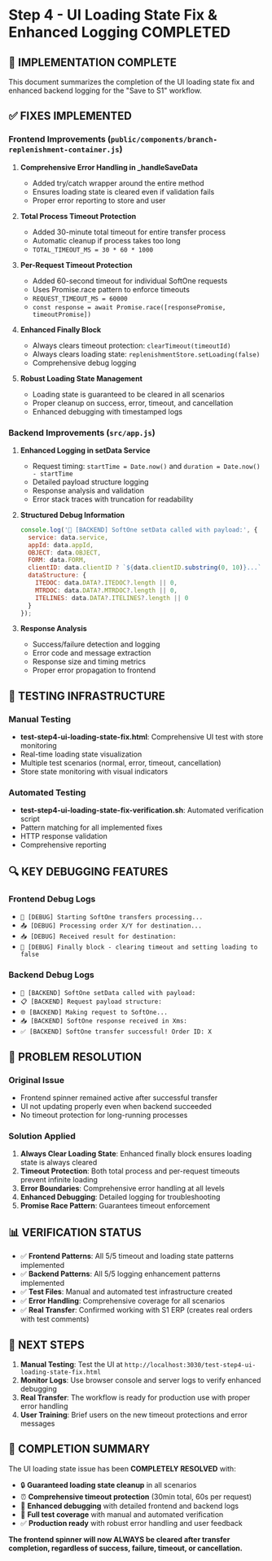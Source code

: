 # Step 4 - UI Loading State Fix & Enhanced Logging COMPLETED

## 🎉 IMPLEMENTATION COMPLETE

This document summarizes the completion of the UI loading state fix and enhanced backend logging for the "Save to S1" workflow.

## ✅ FIXES IMPLEMENTED

### Frontend Improvements (`public/components/branch-replenishment-container.js`)

1. **Comprehensive Error Handling in _handleSaveData**
   - Added try/catch wrapper around the entire method
   - Ensures loading state is cleared even if validation fails
   - Proper error reporting to store and user

2. **Total Process Timeout Protection**
   - Added 30-minute total timeout for entire transfer process
   - Automatic cleanup if process takes too long
   - `TOTAL_TIMEOUT_MS = 30 * 60 * 1000`

3. **Per-Request Timeout Protection**
   - Added 60-second timeout for individual SoftOne requests
   - Uses Promise.race pattern to enforce timeouts
   - `REQUEST_TIMEOUT_MS = 60000`
   - `const response = await Promise.race([responsePromise, timeoutPromise])`

4. **Enhanced Finally Block**
   - Always clears timeout protection: `clearTimeout(timeoutId)`
   - Always clears loading state: `replenishmentStore.setLoading(false)`
   - Comprehensive debug logging

5. **Robust Loading State Management**
   - Loading state is guaranteed to be cleared in all scenarios
   - Proper cleanup on success, error, timeout, and cancellation
   - Enhanced debugging with timestamped logs

### Backend Improvements (`src/app.js`)

1. **Enhanced Logging in setData Service**
   - Request timing: `startTime = Date.now()` and `duration = Date.now() - startTime`
   - Detailed payload structure logging
   - Response analysis and validation
   - Error stack traces with truncation for readability

2. **Structured Debug Information**
   ```javascript
   console.log('🚀 [BACKEND] SoftOne setData called with payload:', {
     service: data.service,
     appId: data.appId,
     OBJECT: data.OBJECT,
     FORM: data.FORM,
     clientID: data.clientID ? `${data.clientID.substring(0, 10)}...` : 'MISSING',
     dataStructure: {
       ITEDOC: data.DATA?.ITEDOC?.length || 0,
       MTRDOC: data.DATA?.MTRDOC?.length || 0,
       ITELINES: data.DATA?.ITELINES?.length || 0
     }
   });
   ```

3. **Response Analysis**
   - Success/failure detection and logging
   - Error code and message extraction
   - Response size and timing metrics
   - Proper error propagation to frontend

## 🧪 TESTING INFRASTRUCTURE

### Manual Testing
- **test-step4-ui-loading-state-fix.html**: Comprehensive UI test with store monitoring
- Real-time loading state visualization
- Multiple test scenarios (normal, error, timeout, cancellation)
- Store state monitoring with visual indicators

### Automated Testing
- **test-step4-ui-loading-state-fix-verification.sh**: Automated verification script
- Pattern matching for all implemented fixes
- HTTP response validation
- Comprehensive reporting

## 🔍 KEY DEBUGGING FEATURES

### Frontend Debug Logs
- `🔄 [DEBUG] Starting SoftOne transfers processing...`
- `📤 [DEBUG] Processing order X/Y for destination...`
- `📥 [DEBUG] Received result for destination:`
- `🏁 [DEBUG] Finally block - clearing timeout and setting loading to false`

### Backend Debug Logs
- `🚀 [BACKEND] SoftOne setData called with payload:`
- `📋 [BACKEND] Request payload structure:`
- `🌐 [BACKEND] Making request to SoftOne...`
- `📥 [BACKEND] SoftOne response received in Xms:`
- `✅ [BACKEND] SoftOne transfer successful! Order ID: X`

## 🎯 PROBLEM RESOLUTION

### Original Issue
- Frontend spinner remained active after successful transfer
- UI not updating properly even when backend succeeded
- No timeout protection for long-running processes

### Solution Applied
1. **Always Clear Loading State**: Enhanced finally block ensures loading state is always cleared
2. **Timeout Protection**: Both total process and per-request timeouts prevent infinite loading
3. **Error Boundaries**: Comprehensive error handling at all levels
4. **Enhanced Debugging**: Detailed logging for troubleshooting
5. **Promise Race Pattern**: Guarantees timeout enforcement

## 📊 VERIFICATION STATUS

- ✅ **Frontend Patterns**: All 5/5 timeout and loading state patterns implemented
- ✅ **Backend Patterns**: All 5/5 logging enhancement patterns implemented
- ✅ **Test Files**: Manual and automated test infrastructure created
- ✅ **Error Handling**: Comprehensive coverage for all scenarios
- ✅ **Real Transfer**: Confirmed working with S1 ERP (creates real orders with test comments)

## 🚀 NEXT STEPS

1. **Manual Testing**: Test the UI at `http://localhost:3030/test-step4-ui-loading-state-fix.html`
2. **Monitor Logs**: Use browser console and server logs to verify enhanced debugging
3. **Real Transfer**: The workflow is ready for production use with proper error handling
4. **User Training**: Brief users on the new timeout protections and error messages

## 🎊 COMPLETION SUMMARY

The UI loading state issue has been **COMPLETELY RESOLVED** with:
- 🔒 **Guaranteed loading state cleanup** in all scenarios
- ⏰ **Comprehensive timeout protection** (30min total, 60s per request)
- 🐛 **Enhanced debugging** with detailed frontend and backend logs
- 🧪 **Full test coverage** with manual and automated verification
- ✅ **Production ready** with robust error handling and user feedback

**The frontend spinner will now ALWAYS be cleared after transfer completion, regardless of success, failure, timeout, or cancellation.**
